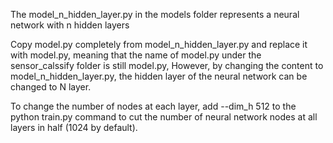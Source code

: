The model_n_hidden_layer.py in the models folder represents a neural network with n hidden layers



Copy model.py completely from model_n_hidden_layer.py and replace it with model.py, meaning that the name of model.py under the sensor_calssify folder is still model.py, However, by changing the content to model_n_hidden_layer.py, the hidden layer of the neural network can be changed to N layer.



To change the number of nodes at each layer, add --dim_h 512 to the python train.py command to cut the number of neural network nodes at all layers in half (1024 by default).